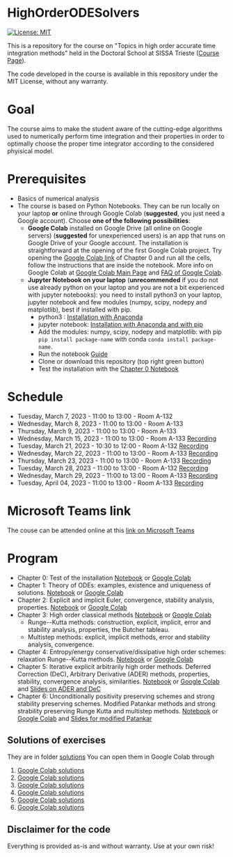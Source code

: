 # HighOrderODESolvers
[![License: MIT](https://img.shields.io/badge/License-MIT-success.svg)](https://opensource.org/licenses/MIT)

This is a repository for the course on "Topics in high order accurate time integration methods" held in the Doctoral School at SISSA Trieste ([Course Page](https://www.math.sissa.it/course/phd-course/topics-high-order-accurate-time-integration-methods)). 


The code developed in the course is available in this repository under the MIT License, without any warranty.



Goal
======
The course aims to make the student aware of the cutting-edge algorithms used to numerically perform time integration and their properties in order to optimally choose the proper time integrator according to the considered phyisical model.

Prerequisites
======
* Basics of numerical analysis
* The course is based on Python Notebooks. They can be run locally on your laptop **or** online through Google Colab (**suggested**, you just need a Google account). Choose **one of the following possibilities**:
   * **Google Colab** installed on Google Drive (all online on Google servers) (**suggested** for unexperienced users) is an app that runs on Google Drive of your Google account. The installation is straightforward at the opening of the first Google Colab project. Try opening the [Google Colab link](https://colab.research.google.com/github/accdavlo/HighOrderODESolvers/blob/master/Chapter%200%20Test.ipynb) of Chapter 0 and run all the cells, follow the instructions that are inside the notebook. More info on Google Colab at [Google Colab Main Page](https://research.google.com/colaboratory) and [FAQ of Google Colab](https://research.google.com/colaboratory/faq.html).
   * **Jupyter Notebook on your laptop** (**unrecommended** if you do not use already python on your laptop and you are not a bit experienced with jupyter notebooks): you need to install python3 on your laptop, jupyter notebook and few modules (numpy, scipy, nodepy and matplotlib), best if installed with pip.
      * python3 : [Installation with Anaconda](https://www.anaconda.com/products/individual#Downloads)
      * jupyter notebook: [Installation with Anaconda and with pip](https://test-jupyter.readthedocs.io/en/latest/install.html)
      * Add the modules: numpy, scipy, nodepy and matplotlib: with pip ```pip install package-name``` with conda ```conda install package-name```.
      * Run the notebook [Guide](https://test-jupyter.readthedocs.io/en/latest/running.html#running)
      * Clone or download this repository (top right green button) 
      * Test the installation with the [Chapter 0 Notebook](Chapter%200%20Test.ipynb)


Schedule
========
 * Tuesday,   March 7, 2023  - 11:00 to 13:00 - Room A-132
 * Wednesday, March 8, 2023  - 11:00 to 13:00 - Room A-133
 * Thursday,  March 9, 2023  - 11:00 to 13:00 - Room A-133
 * Wednesday, March 15, 2023 - 11:00 to 13:00 - Room A-133 [Recording](https://sissa-my.sharepoint.com/:v:/g/personal/dtorlo_sissa_it/EaqfvBdLfCZGmMLBsCW3UwoB0y3g-xILtJgiAlPdvWBfcA?e=04EoG0)
 * Tuesday,   March 21, 2023 - 10:30 to 12:00 - Room A-132 [Recording](https://sissa-my.sharepoint.com/:v:/g/personal/dtorlo_sissa_it/EXeMq7OpdedMtmuVl-eENfQBtC7CGOMH3yXmiF3vlVl2DA?e=UDTrzM)
 * Wednesday, March 22, 2023 - 11:00 to 13:00 - Room A-133 [Recording](https://sissa-my.sharepoint.com/:v:/g/personal/dtorlo_sissa_it/ETw7hPthhdpCiJvxYr41iwUBwlzqrVStyELWMjbMozIRMg?e=USw7Sf)
 * Thursday,  March 23, 2023 - 11:00 to 13:00 - Room A-133 [Recording](https://sissa-my.sharepoint.com/:v:/g/personal/dtorlo_sissa_it/EQk01PfxP2JApszAY8GERj8B8PlSwoyvzxsaFHtoxWyXJA?e=s5bhZd)
 * Tuesday,   March 28, 2023 - 11:00 to 13:00 - Room A-132 [Recording](https://sissa-my.sharepoint.com/:v:/g/personal/dtorlo_sissa_it/EQNn4tx-cmhPhFLCW2FI6MsBdJmQpl0YcI1P3sKDpzp8eg?e=q0jDVT)
 * Wednesday, March 29, 2023 - 11:00 to 13:00 - Room A-133 [Recording](https://sissa-my.sharepoint.com/:v:/g/personal/dtorlo_sissa_it/EdNloWIkSoRBhFu9IMV2hYwB8khwa5ujuNsEX3UPDqOCMA?e=AzHstH)
 * Tuesday,  April 04, 2023 - 11:00 to 13:00 - Room A-133 [Recording](https://sissa-my.sharepoint.com/:v:/g/personal/dtorlo_sissa_it/EeMLNwKM1jFLv3Cpnw32OzcBuQxAKuSmRIE5fZ4uVyVpPA?e=jmL6ot)

Microsoft Teams link
===========
The couse can be attended online at this [link on Microsoft Teams](https://teams.microsoft.com/l/meetup-join/19%3ameeting_YTUzYzZhYjAtYjBlNC00MWY4LTk5OGMtNzMwYjM0MzMyMmMx%40thread.v2/0?context=%7b%22Tid%22%3a%22e4dd3336-ea1f-432c-b1e1-6966e8584f1b%22%2c%22Oid%22%3a%22cff80bd0-453f-4c4f-a6fd-61e7af40553d%22%7d) 


Program
======
 * Chapter 0: Test of the installation [Notebook](Chapter%200%20Test.ipynb) or [Google Colab](https://colab.research.google.com/github/accdavlo/HighOrderODESolvers/blob/master/Chapter%200%20Test.ipynb)
 * Chapter 1: Theory of ODEs: examples, existence and uniqueness of solutions. [Notebook](Chapter&#32;1&#32;Theory&#32;of&#32;ODE.ipynb) or [Google Colab](https://colab.research.google.com/github/accdavlo/HighOrderODESolvers/blob/master/Chapter%201%20Theory%20of%20ODE.ipynb)
 * Chapter 2: Explicit and implicit Euler, convergence, stability analysis, properties. [Notebook](Chapter&#32;2&#32;Classical&#32;Euler&#32;Methods.ipynb) or [Google Colab](https://colab.research.google.com/github/accdavlo/HighOrderODESolvers/blob/master/Chapter%202%20Classical%20Euler%20Methods.ipynb)
 * Chapter 3: High order classical methods [Notebook](Chapter&#32;3&#32;Classical&#32;High&#32;Order&#32;Methods.ipynb) or [Google Colab](https://colab.research.google.com/github/accdavlo/HighOrderODESolvers/blob/master/Chapter%203%20Classical%20High%20Order%20Methods.ipynb)
   * Runge--Kutta methods: construction, explicit, implicit, error and stability analysis, properties, the Butcher tableau.
   * Multistep methods: explicit, implicit methods, error and stability analysis, convergence.
 * Chapter 4: Entropy/energy conservative/dissipative high order schemes: relaxation Runge--Kutta methods. [Notebook](Chapter&#32;4&#32;Relaxation&#32;Runge--Kutta.ipynb) or [Google Colab](https://colab.research.google.com/github/accdavlo/HighOrderODESolvers/blob/master/Chapter%204%20Relaxation%20Runge--Kutta.ipynb)
 * Chapter 5: Iterative explicit arbitrarily high order methods. Deferred Correction (DeC), Arbitrary Derivative (ADER) methods, properties, stability, convergence analysis, similarities. [Notebook](Chapter&#32;5&#32;DeC&#32;and&#32;ADER.ipynb) or [Google Colab](https://colab.research.google.com/github/accdavlo/HighOrderODESolvers/blob/master/Chapter%205%20DeC%20and%20ADER.ipynb) and [Slides on ADER and DeC](Chapter5/latexSlides/ADERDeC_chapter5.pdf) 
 * Chapter 6: Unconditionally positivity preserving schemes and strong stability preserving schemes. Modified Patankar methods and strong strability preserving Runge Kutta and multistep methods.
[Notebook](Chapter&#32;6&#32;Positivity&#32;preserving&#32;schemes.ipynb) or [Google Colab](https://colab.research.google.com/github/accdavlo/HighOrderODESolvers/blob/master/Chapter%206%20Positivity%20preserving%20schemes.ipynb) and [Slides for modified Patankar](Chapter6/latexSlides/mPDeC_Chapter6.pdf)

Solutions of exercises
------
They are in folder [solutions](/solutions)
You can open them in Google Colab through
1. [Google Colab solutions](https://colab.research.google.com/github/accdavlo/HighOrderODESolvers/blob/master/solutions/Chapter%201%20Theory%20of%20ODE.ipynb)
1. [Google Colab solutions](https://colab.research.google.com/github/accdavlo/HighOrderODESolvers/blob/master/solutions/Chapter%202%20Classical%20Euler%20Methods.ipynb)
1. [Google Colab solutions](https://colab.research.google.com/github/accdavlo/HighOrderODESolvers/blob/master/solutions/Chapter%203%20Classical%20High%20Order%20Methods.ipynb)
1. [Google Colab solutions](https://colab.research.google.com/github/accdavlo/HighOrderODESolvers/blob/master/solutions/Chapter%204%20Relaxation%20Runge--Kutta.ipynb)
1. [Google Colab solutions](https://colab.research.google.com/github/accdavlo/HighOrderODESolvers/blob/master/solutions/Chapter%205%20DeC%20and%20ADER.ipynb)
1. [Google Colab solutions](https://colab.research.google.com/github/accdavlo/HighOrderODESolvers/blob/master/solutions/Chapter%206%20Positivity%20preserving%20schemes.ipynb)



## Disclaimer for the code

Everything is provided as-is and without warranty. Use at your own risk!
